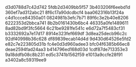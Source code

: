 d3d0788d7c42d742
5fdb2d3409bb5f57
3b403206f6eebd1d
360ef7ad312abc21
8f6c17a90dcdbcf4
baa062316b13f24a
c4d1ccce84350a01
0824981b3efc7b71
89f6c3e2b40e8206
6222353d2bbca741
8b2b0161430b6bc4
46335a0fe1489611
8ad82bd9f3fc5664
6c21be9281fe541c
e6d72a7f5483cf31
b3332692a7e17d17
8914e323fef669df
3d8ea25decb96c2c
92df40998b36c628
df89839ecab14d4d
9d430d64526e5fd2
e82c7e223805d31b
fc4e0d3d960adee3
bfc04f6385b66ec8
deae2594fad24aa3
b414796ed168d03d
1cdf87de713353e3
9a18ddfb08c8b231
ed5c3741b1562f59
e1013a9ccfe28f91
a3402a8c59319ee9
